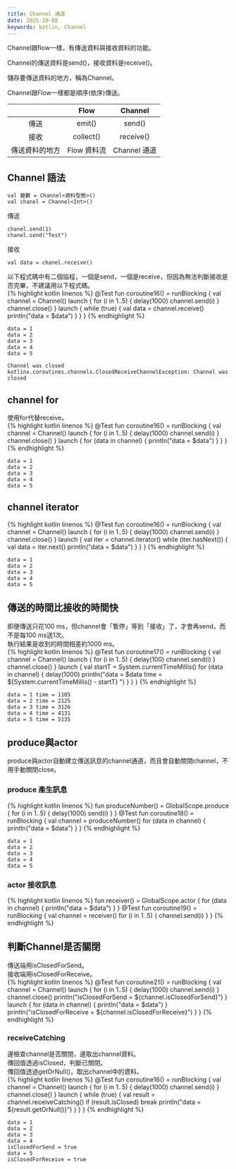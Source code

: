 ```yaml
---
title: Channel 通道
date: 2025-10-08
keywords: kotlin, Channel
---
```

Channel跟flow一樣，有傳送資料與接收資料的功能。<br>

Channel的傳送資料是send()，接收資料是receive()。<br>

儲存要傳送資料的地方，稱為Channel。<br>

Channel跟Flow一樣都是順序(依序)傳送。<br>

||Flow|Channel|
|:---:|:---:|:---:|
|傳送|emit()|send()|
|接收|collect()|receive()|
|傳送資料的地方|Flow 資料流|Channel 通道|

## Channel 語法
```
val 變數 = Channel<資料型態>()
val chanel = Channel<Int>()
```

傳送
```
chanel.send(1)
chanel.send("Test")
```

接收
```
val data = chanel.receive()
```

以下程式碼中有二個協程，一個是send，一個是receive，但因為無法判斷接收是否完畢，不建議用以下程式碼。<br>
{% highlight kotlin linenos %}
  @Test
  fun coroutine16() = runBlocking<Unit> {
    val channel = Channel<Int>()
    launch {
      for (i in 1..5) {
        delay(1000)
        channel.send(i)
      }
      channel.close()
    }
    launch {
      while (true) {
        val data = channel.receive()
        println("data = $data")
      }
    }
  }
{% endhighlight %}
```
data = 1
data = 2
data = 3
data = 4
data = 5

Channel was closed
kotlinx.coroutines.channels.ClosedReceiveChannelException: Channel was closed
```

## channel for
使用for代替receive。<br>
{% highlight kotlin linenos %}
  @Test
  fun coroutine16() = runBlocking<Unit> {
    val channel = Channel<Int>()
    launch {
      for (i in 1..5) {
        delay(1000)
        channel.send(i)
      }
      channel.close()
    }
    launch {
      for (data in channel) {
        println("data = $data")
      }
    }
  }
{% endhighlight %}
```
data = 1
data = 2
data = 3
data = 4
data = 5
```

## channel iterator
{% highlight kotlin linenos %}
  @Test
  fun coroutine16() = runBlocking<Unit> {
    val channel = Channel<Int>()
    launch {
      for (i in 1..5) {
        delay(1000)
        channel.send(i)
      }
      channel.close()
    }
    launch {
      val iter = channel.iterator()
      while (iter.hasNext()) {
        val data = iter.next()
        println("data = $data")
      }
    }
  }
{% endhighlight %}
```
data = 1
data = 2
data = 3
data = 4
data = 5
```

## 傳送的時間比接收的時間快
即便傳送只花100 ms，但channel會「暫停」等到「接收」了，才會再send，而不是每100 ms送1次。<br>
執行結果是收到的時間相差約1000 ms。<br>
{% highlight kotlin linenos %}
  @Test
  fun coroutine17() = runBlocking<Unit> {
    val channel = Channel<Int>()
    launch {
      for (i in 1..5) {
        delay(100)
        channel.send(i)
      }
      channel.close()
    }
    launch {
      val startT = System.currentTimeMillis()
      for (data in channel) {
        delay(1000)
        println("data = $data time = ${System.currentTimeMillis() - startT} ")
      }
    }
  }
{% endhighlight %}
```
data = 1 time = 1105 
data = 2 time = 2125 
data = 3 time = 3126 
data = 4 time = 4131 
data = 5 time = 5135 
```
## produce與actor
produce與actor自動建立傳送訊息的channel通道，而且會自動關閉channel，不用手動關閉close。
### produce 產生訊息
{% highlight kotlin linenos %}
  fun produceNumber() = GlobalScope.produce<Int> {
    for (i in 1..5) {
      delay(1000)
      send(i)
    }
  }
  @Test
  fun coroutine18() = runBlocking<Unit> {
    val channel = produceNumber()
    for (data in channel) {
      println("data = $data")
    }
  }
{% endhighlight %}
```
data = 1
data = 2
data = 3
data = 4
data = 5
```
### actor 接收訊息
{% highlight kotlin linenos %}
  fun receiver() = GlobalScope.actor<Int> {
    for (data in channel) {
      println("data = $data")
    }
  }
  @Test
  fun coroutine19() = runBlocking<Unit> {
    val channel = receiver()
    for (i in 1..5) {
      channel.send(i)
    }
  }
{% endhighlight %}

## 判斷Channel是否關閉
傳送端用isClosedForSend。<br>
接收端用isClosedForReceive。<br>
{% highlight kotlin linenos %}
  @Test
  fun coroutine21() = runBlocking<Unit> {
    val channel = Channel<Int>()
    launch {
      for (i in 1..5) {
        delay(1000)
        channel.send(i)
      }
      channel.close()
      println("isClosedForSend = ${channel.isClosedForSend}")
    }
    launch {
      for (data in channel) {
        println("data = $data")
      }
      println("isClosedForReceive = ${channel.isClosedForReceive}")
    }
  }
{% endhighlight %}

### receiveCatching
邊檢查channel是否關閉，邊取出channel資料。<br>
傳回值透過isClosed，判斷已關閉。<br>
傳回值透過getOrNull()，取出channel中的資料。<br>
{% highlight kotlin linenos %}
  @Test
  fun coroutine16() = runBlocking<Unit> {
    val channel = Channel<Int>()
    launch {
      for (i in 1..5) {
        delay(1000)
        channel.send(i)
      }
      channel.close()
    }
    launch {
      while (true) {
        val result = channel.receiveCatching()
        if (result.isClosed) break
        println("data = ${result.getOrNull()}")
      }
    }
  }
{% endhighlight %}
```
data = 1
data = 2
data = 3
data = 4
isClosedForSend = true
data = 5
isClosedForReceive = true
```